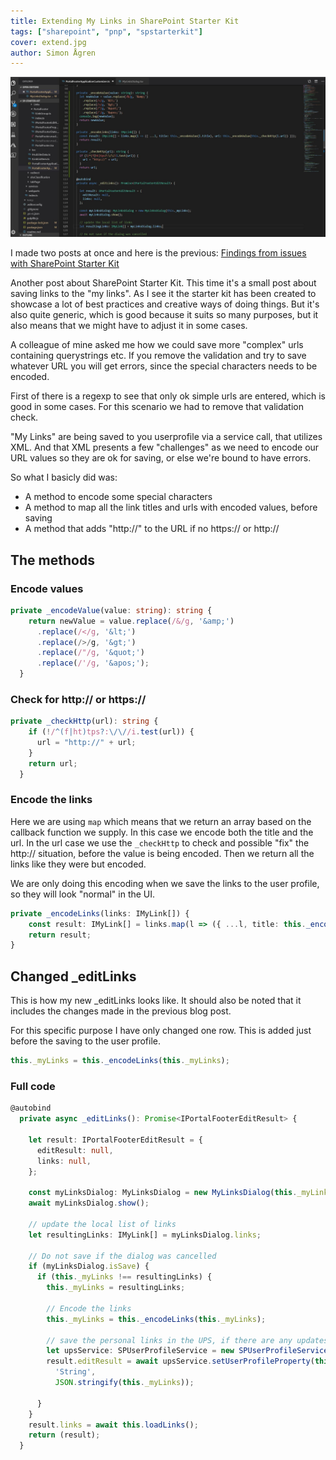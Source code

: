 ```yaml
---
title: Extending My Links in SharePoint Starter Kit 
tags: ["sharepoint", "pnp", "spstarterkit"]
cover: extend.jpg
author: Simon Ågren
---
```


![extend](./extend.jpg)

I made two posts at once and here is the previous: [Findings from issues with SharePoint Starter Kit](https://simonagren.github.io/sp-starter-footer/)

Another post about SharePoint Starter Kit. This time it's a small post about saving links to the "my links". As I see it the starter kit has been created to showcase a lot of best practices and creative ways of doing things. But it's also quite generic, which is good because it suits so many purposes, but it also means that we might have to adjust it in some cases.

A colleague of mine asked me how we could save more "complex" urls containing querystrings etc. If you remove the validation and try to save whatever URL you will get errors, since the special characters needs to be encoded.

First of there is a regexp to see that only ok simple urls are entered, which is good in some cases. For this scenario we had to remove that validation check.

"My Links" are being saved to you userprofile via a service call, that utilizes XML. And that XML presents a few "challenges" as we need to encode our URL values so they are ok for saving, or else we're bound to have errors.

So what I basicly did was:
- A method to encode some special characters
- A method to map all the link titles and urls with encoded values, before saving
- A method that adds "http://" to the URL if no https:// or http://

## The methods

### Encode values

```typescript
private _encodeValue(value: string): string {
    return newValue = value.replace(/&/g, '&amp;')
      .replace(/</g, '&lt;')
      .replace(/>/g, '&gt;')
      .replace(/"/g, '&quot;')
      .replace(/'/g, '&apos;');
  }
```

### Check for http:// or https://

```typescript
private _checkHttp(url): string {
    if (!/^(f|ht)tps?:\/\//i.test(url)) {
      url = "http://" + url;
    }
    return url;
  }
```

### Encode the links

Here we are using `map` which means that we return an array based on the callback function we supply. In this case we encode both the title and the url. In the url case we use the `_checkHttp` to check and possible "fix" the http:// situation, before the value is being encoded.
Then we return all the links like they were but encoded.

We are only doing this encoding when we save the links to the user profile, so they will look "normal" in the UI.

```typescript
private _encodeLinks(links: IMyLink[]) {
    const result: IMyLink[] = links.map(l => ({ ...l, title: this._encodeValue(l.title), url: this._encodeValue(this._checkHttp(l.url)) }));
    return result;
}
```

## Changed _editLinks

This is how my new _editLinks looks like. It should also be noted that it includes the changes made in the previous blog post.

For this specific purpose I have only changed one row. This is added just before the saving to the user profile.

```typescript
this._myLinks = this._encodeLinks(this._myLinks);
```

### Full code

```typescript
@autobind
  private async _editLinks(): Promise<IPortalFooterEditResult> {

    let result: IPortalFooterEditResult = {
      editResult: null,
      links: null,
    };

    const myLinksDialog: MyLinksDialog = new MyLinksDialog(this._myLinks);
    await myLinksDialog.show();

    // update the local list of links
    let resultingLinks: IMyLink[] = myLinksDialog.links;

    // Do not save if the dialog was cancelled
    if (myLinksDialog.isSave) {
      if (this._myLinks !== resultingLinks) {
        this._myLinks = resultingLinks;
        
        // Encode the links
        this._myLinks = this._encodeLinks(this._myLinks);

        // save the personal links in the UPS, if there are any updates
        let upsService: SPUserProfileService = new SPUserProfileService(this.context);
        result.editResult = await upsService.setUserProfileProperty(this.properties.personalItemsStorageProperty,
          'String',
          JSON.stringify(this._myLinks));

      }
    }
    result.links = await this.loadLinks();
    return (result);
  }
  ```